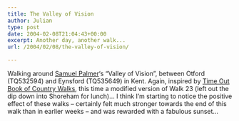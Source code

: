 ```yaml
---
title: The Valley of Vision
author: Julian
type: post
date: 2004-02-08T21:04:43+00:00
excerpt: Another day, another walk...
url: /2004/02/08/the-valley-of-vision/

---
```

Walking around [Samuel Palmer][1]&#8216;s &#8220;Valley of Vision&#8221;, between Otford (TQ532594) and Eynsford (TQ535649) in Kent. Again, inspired by [Time Out Book of Country Walks][2], this time a modified version of Walk 23 (left out the dip down into Shoreham for lunch)&#8230; I think I&#8217;m starting to notice the positive effect of these walks &#8211; certainly felt much stronger towards the end of this walk than in earlier weeks &#8211; and was rewarded with a fabulous sunset&#8230;

 [1]: http://www.victorianweb.org/painting/palmer/
 [2]: https://www.synesthesia.co.uk/library/archives/000305.php